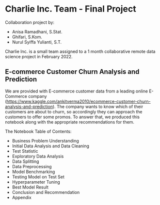 # Charlie Inc. Team - Final Project

Collaboration project by:

-   Anisa Ramadhani, S.Stat.
-   Ghifari, S.Kom.
-   Nurul Syiffa Yulianti, S.T.

Charlie Inc. is a small team assigned to a 1 month collaborative remote data science project in February 2022.

## E-commerce Customer Churn Analysis and Prediction

We are provided with E-commerce customer data from a leading online E-Commerce company (https://www.kaggle.com/ankitverma2010/ecommerce-customer-churn-analysis-and-prediction). The company wants to know which of their customers are about to churn, so accordingly they can approach the customers to offer some promos. To answer that, we produced this notebook along with the appropriate recommendations for them.<br>

The Notebook Table of Contents:

-   Business Problem Understanding
-   Initial Data Analysis and Data Cleaning
-   Test Statistic
-   Exploratory Data Analysis
-   Data Splitting
-   Data Preprocessing
-   Model Benchmarking
-   Testing Model on Test Set
-   Hyperparameter Tuning
-   Best Model Result
-   Conclusion and Recommendation
-   Appendix
